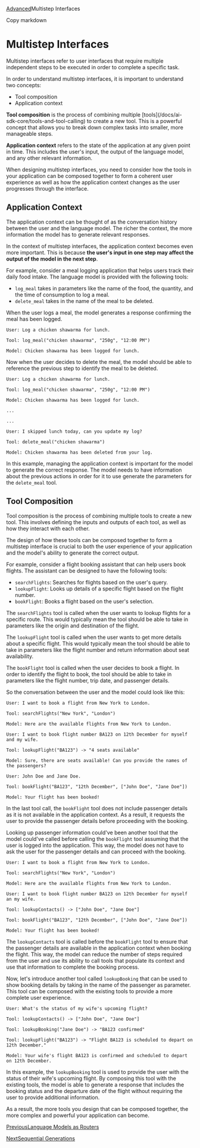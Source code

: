 [Advanced](/docs/advanced)Multistep Interfaces

Copy markdown

# Multistep Interfaces

Multistep interfaces refer to user interfaces that require multiple
independent steps to be executed in order to complete a specific task.

In order to understand multistep interfaces, it is important to understand two
concepts:

  * Tool composition
  * Application context

**Tool composition** is the process of combining multiple [tools](/docs/ai-
sdk-core/tools-and-tool-calling) to create a new tool. This is a powerful
concept that allows you to break down complex tasks into smaller, more
manageable steps.

**Application context** refers to the state of the application at any given
point in time. This includes the user's input, the output of the language
model, and any other relevant information.

When designing multistep interfaces, you need to consider how the tools in
your application can be composed together to form a coherent user experience
as well as how the application context changes as the user progresses through
the interface.

## Application Context

The application context can be thought of as the conversation history between
the user and the language model. The richer the context, the more information
the model has to generate relevant responses.

In the context of multistep interfaces, the application context becomes even
more important. This is because **the user's input in one step may affect the
output of the model in the next step**.

For example, consider a meal logging application that helps users track their
daily food intake. The language model is provided with the following tools:

  * `log_meal` takes in parameters like the name of the food, the quantity, and the time of consumption to log a meal.
  * `delete_meal` takes in the name of the meal to be deleted.

When the user logs a meal, the model generates a response confirming the meal
has been logged.

    
    
    User: Log a chicken shawarma for lunch.
    
    Tool: log_meal("chicken shawarma", "250g", "12:00 PM")
    
    Model: Chicken shawarma has been logged for lunch.

Now when the user decides to delete the meal, the model should be able to
reference the previous step to identify the meal to be deleted.

    
    
    User: Log a chicken shawarma for lunch.
    
    Tool: log_meal("chicken shawarma", "250g", "12:00 PM")
    
    Model: Chicken shawarma has been logged for lunch.
    
    ...
    
    ...
    
    User: I skipped lunch today, can you update my log?
    
    Tool: delete_meal("chicken shawarma")
    
    Model: Chicken shawarma has been deleted from your log.

In this example, managing the application context is important for the model
to generate the correct response. The model needs to have information about
the previous actions in order for it to use generate the parameters for the
`delete_meal` tool.

## Tool Composition

Tool composition is the process of combining multiple tools to create a new
tool. This involves defining the inputs and outputs of each tool, as well as
how they interact with each other.

The design of how these tools can be composed together to form a multistep
interface is crucial to both the user experience of your application and the
model's ability to generate the correct output.

For example, consider a flight booking assistant that can help users book
flights. The assistant can be designed to have the following tools:

  * `searchFlights`: Searches for flights based on the user's query.
  * `lookupFlight`: Looks up details of a specific flight based on the flight number.
  * `bookFlight`: Books a flight based on the user's selection.

The `searchFlights` tool is called when the user wants to lookup flights for a
specific route. This would typically mean the tool should be able to take in
parameters like the origin and destination of the flight.

The `lookupFlight` tool is called when the user wants to get more details
about a specific flight. This would typically mean the tool should be able to
take in parameters like the flight number and return information about seat
availability.

The `bookFlight` tool is called when the user decides to book a flight. In
order to identify the flight to book, the tool should be able to take in
parameters like the flight number, trip date, and passenger details.

So the conversation between the user and the model could look like this:

    
    
    User: I want to book a flight from New York to London.
    
    Tool: searchFlights("New York", "London")
    
    Model: Here are the available flights from New York to London.
    
    User: I want to book flight number BA123 on 12th December for myself and my wife.
    
    Tool: lookupFlight("BA123") -> "4 seats available"
    
    Model: Sure, there are seats available! Can you provide the names of the passengers?
    
    User: John Doe and Jane Doe.
    
    Tool: bookFlight("BA123", "12th December", ["John Doe", "Jane Doe"])
    
    Model: Your flight has been booked!

In the last tool call, the `bookFlight` tool does not include passenger
details as it is not available in the application context. As a result, it
requests the user to provide the passenger details before proceeding with the
booking.

Looking up passenger information could've been another tool that the model
could've called before calling the `bookFlight` tool assuming that the user is
logged into the application. This way, the model does not have to ask the user
for the passenger details and can proceed with the booking.

    
    
    User: I want to book a flight from New York to London.
    
    Tool: searchFlights("New York", "London")
    
    Model: Here are the available flights from New York to London.
    
    User: I want to book flight number BA123 on 12th December for myself an my wife.
    
    Tool: lookupContacts() -> ["John Doe", "Jane Doe"]
    
    Tool: bookFlight("BA123", "12th December", ["John Doe", "Jane Doe"])
    
    Model: Your flight has been booked!

The `lookupContacts` tool is called before the `bookFlight` tool to ensure
that the passenger details are available in the application context when
booking the flight. This way, the model can reduce the number of steps
required from the user and use its ability to call tools that populate its
context and use that information to complete the booking process.

Now, let's introduce another tool called `lookupBooking` that can be used to
show booking details by taking in the name of the passenger as parameter. This
tool can be composed with the existing tools to provide a more complete user
experience.

    
    
    User: What's the status of my wife's upcoming flight?
    
    Tool: lookupContacts() -> ["John Doe", "Jane Doe"]
    
    Tool: lookupBooking("Jane Doe") -> "BA123 confirmed"
    
    Tool: lookupFlight("BA123") -> "Flight BA123 is scheduled to depart on 12th December."
    
    Model: Your wife's flight BA123 is confirmed and scheduled to depart on 12th December.

In this example, the `lookupBooking` tool is used to provide the user with the
status of their wife's upcoming flight. By composing this tool with the
existing tools, the model is able to generate a response that includes the
booking status and the departure date of the flight without requiring the user
to provide additional information.

As a result, the more tools you design that can be composed together, the more
complex and powerful your application can become.

[PreviousLanguage Models as Routers](/docs/advanced/model-as-router)

[NextSequential Generations](/docs/advanced/sequential-generations)

